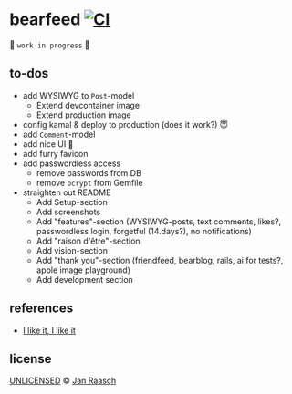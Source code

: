 # bearfeed [![CI](https://github.com/janraasch/bearfeed/actions/workflows/ci.yml/badge.svg)](https://github.com/janraasch/bearfeed/actions/workflows/ci.yml)

🚧 `work in progress` 🚧

## to-dos

* add WYSIWYG to `Post`-model
  * Extend devcontainer image
  * Extend production image
* config kamal & deploy to production (does it work?) 😇
* add `Comment`-model
* add nice UI 🤩
* add furry favicon
* add passwordless access
  * remove passwords from DB
  * remove `bcrypt` from Gemfile
* straighten out README
   * Add Setup-section
   * Add screenshots
   * Add "features"-section (WYSIWYG-posts, text comments, likes?, passwordless login, forgetful (14.days?), no notifications)
   * Add "raison d'être"-section
   * Add vision-section
   * Add "thank you"-section (friendfeed, bearblog, rails, ai for tests?, apple image playground)
   * Add development section

## references

- [I like it, I like it](http://blog.friendfeed.com/2007/10/i-like-it-i-like-it.html)

## license

[UNLICENSED](https://choosealicense.com/no-permission/) © [Jan Raasch](https://www.janraasch.com)
